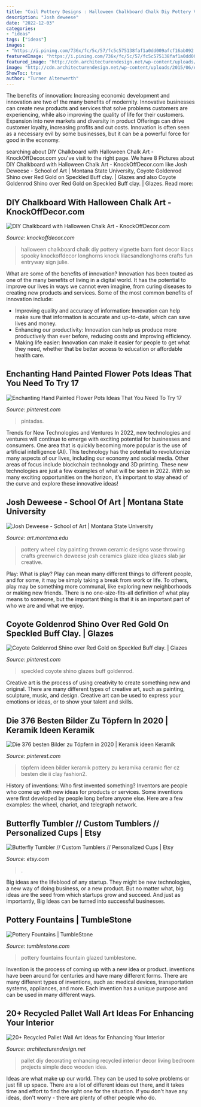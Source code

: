 ```yaml
---
title: "Coil Pottery Designs : Halloween Chalkboard Chalk Diy Pottery Vignette Barn Font Decor Lilacs Spooky Knockoffdecor Longhorns Knock Lilacsandlonghorns Crafts Fun Entryway Sign Julie"
description: "Josh deweese"
date: "2022-12-03"
categories:
- "ideas"
tags: ["ideas"]
images:
- "https://i.pinimg.com/736x/fc/5c/57/fc5c575138faf1a0dd009afcf16ab092.jpg"
featuredImage: "https://i.pinimg.com/736x/fc/5c/57/fc5c575138faf1a0dd009afcf16ab092.jpg"
featured_image: "http://cdn.architecturendesign.net/wp-content/uploads/2015/06/AD-Pallet-Wall-Art-9.jpg"
image: "http://cdn.architecturendesign.net/wp-content/uploads/2015/06/AD-Pallet-Wall-Art-9.jpg"
ShowToc: true
author: "Turner Altenwerth"
---
```



The benefits of innovation:
Increasing economic development and innovation are two of the many benefits of modernity. Innovative businesses can create new products and services that solve problems customers are experiencing, while also improving the quality of life for their customers. Expansion into new markets and diversity in product Offerings can drive customer loyalty, increasing profits and cut costs. Innovation is often seen as a necessary evil by some businesses, but it can be a powerful force for good in the economy.

	

		
searching about DIY Chalkboard with Halloween Chalk Art - KnockOffDecor.com you've visit to the right page. We have 8 Pictures about DIY Chalkboard with Halloween Chalk Art - KnockOffDecor.com like Josh Deweese - School of Art | Montana State University, Coyote Goldenrod Shino over Red Gold on Speckled Buff clay. | Glazes and also Coyote Goldenrod Shino over Red Gold on Speckled Buff clay. | Glazes. Read more:
		
    
## DIY Chalkboard With Halloween Chalk Art - KnockOffDecor.com

<img loading=lazy src="https://knockoffdecor.com/wp-content/uploads/2013/09/halloween-chalkboard.jpg" onerror="this.onerror=null;this.src='https://tse1.mm.bing.net/th?id=OIP.Kdi6BikwDTq7deKn2JHaKAHaKd&amp;pid=15.1';" alt="DIY Chalkboard with Halloween Chalk Art - KnockOffDecor.com">

_Source: knockoffdecor.com_

>halloween chalkboard chalk diy pottery vignette barn font decor lilacs spooky knockoffdecor longhorns knock lilacsandlonghorns crafts fun entryway sign julie. 

	

What are some of the benefits of innovation?
Innovation has been touted as one of the many benefits of living in a digital world. It has the potential to improve our lives in ways we cannot even imagine, from curing diseases to creating new products and services. Some of the most common benefits of innovation include: 
- Improving quality and accuracy of information: Innovation can help make sure that information is accurate and up-to-date, which can save lives and money. 
- Enhancing our productivity: Innovation can help us produce more productively than ever before, reducing costs and improving efficiency. 
- Making life easier: Innovation can make it easier for people to get what they need, whether that be better access to education or affordable health care.

    
## Enchanting Hand Painted Flower Pots Ideas That You Need To Try 17

<img loading=lazy src="https://i.pinimg.com/736x/cf/6a/34/cf6a3454501da2e44dd089e1fe11c9e6.jpg" onerror="this.onerror=null;this.src='https://tse3.mm.bing.net/th?id=OIP.iJecPWwQzGDg0pu66ja5wQHaJ4&amp;pid=15.1';" alt="Enchanting Hand Painted Flower Pots Ideas That You Need To Try 17">

_Source: pinterest.com_

>pintadas. 

	

Trends for New Technologies and Ventures
In 2022, new technologies and ventures will continue to emerge with exciting potential for businesses and consumers. One area that is quickly becoming more popular is the use of artificial intelligence (AI). This technology has the potential to revolutionize many aspects of our lives, including our economy and social media. Other areas of focus include blockchain technology and 3D printing. These new technologies are just a few examples of what will be seen in 2022. With so many exciting opportunities on the horizon, it’s important to stay ahead of the curve and explore these innovative ideas!

    
## Josh Deweese - School Of Art | Montana State University

<img loading=lazy src="http://art.montana.edu/_ldp/.private_ldp/a202/production/master/cb945bc7-bd7e-49ca-afe3-98db5089ca64.jpg" onerror="this.onerror=null;this.src='https://tse4.mm.bing.net/th?id=OIP.2q27E2p7HwraJH4eTOOOOAHaKL&amp;pid=15.1';" alt="Josh Deweese - School of Art | Montana State University">

_Source: art.montana.edu_

>pottery wheel clay painting thrown ceramic designs vase throwing crafts greenwich deweese josh ceramics glaze idea glazes slab jar creative. 

	

Play: What is play?
Play can mean many different things to different people, and for some, it may be simply taking a break from work or life. To others, play may be something more communal, like exploring new neighborhoods or making new friends. There is no one-size-fits-all definition of what play means to someone, but the important thing is that it is an important part of who we are and what we enjoy.

    
## Coyote Goldenrod Shino Over Red Gold On Speckled Buff Clay. | Glazes

<img loading=lazy src="https://i.pinimg.com/736x/fc/5c/57/fc5c575138faf1a0dd009afcf16ab092.jpg" onerror="this.onerror=null;this.src='https://tse2.mm.bing.net/th?id=OIP.lcGTQ6ImG-cISljnzmkNvQHaJ4&amp;pid=15.1';" alt="Coyote Goldenrod Shino over Red Gold on Speckled Buff clay. | Glazes">

_Source: pinterest.com_

>speckled coyote shino glazes buff goldenrod. 

	

Creative art is the process of using creativity to create something new and original. There are many different types of creative art, such as painting, sculpture, music, and design. Creative art can be used to express your emotions or ideas, or to show your talent and skills.

    
## Die 376 Besten Bilder Zu Töpfern In 2020 | Keramik Ideen Keramik

<img loading=lazy src="https://i.pinimg.com/736x/9c/5b/14/9c5b141c7e581396b729829bfef9dda9.jpg" onerror="this.onerror=null;this.src='https://tse1.mm.bing.net/th?id=OIP.4zcK8BnX6PdoeJUTEkJ_GwAAAA&amp;pid=15.1';" alt="Die 376 besten Bilder zu Töpfern in 2020 | Keramik ideen Keramik">

_Source: pinterest.com_

>töpfern ideen bilder keramik pottery zu keramika ceramic fler cz besten die ii clay fashion2. 

	

History of inventions: Who first invented something?
Inventors are people who come up with new ideas for products or services. Some inventions were first developed by people long before anyone else. Here are a few examples: the wheel, chariot, and telegraph network.

    
## Butterfly Tumbler // Custom Tumblers // Personalized Cups | Etsy

<img loading=lazy src="https://i.etsystatic.com/18265665/r/il/3df874/2107758524/il_794xN.2107758524_c687.jpg" onerror="this.onerror=null;this.src='https://tse1.mm.bing.net/th?id=OIP.jWMgzI7I1WguiAybeCDHuAHaJ3&amp;pid=15.1';" alt="Butterfly Tumbler // Custom Tumblers // Personalized Cups | Etsy">

_Source: etsy.com_

>. 

	

Big ideas are the lifeblood of any startup. They might be new technologies, a new way of doing business, or a new product. But no matter what, big ideas are the seed from which startups grow and succeed. And just as importantly, Big Ideas can be turned into successful businesses.

    
## Pottery Fountains | TumbleStone

<img loading=lazy src="https://tumblestone.com/wp-content/uploads/2016/10/Glazed-Pottery-Fountain.jpg" onerror="this.onerror=null;this.src='https://tse3.mm.bing.net/th?id=OIP.T1CUkaVtDuqJFt0xb8qIfAAAAA&amp;pid=15.1';" alt="Pottery Fountains | TumbleStone">

_Source: tumblestone.com_

>pottery fountains fountain glazed tumblestone. 

	

Invention is the process of coming up with a new idea or product. inventions have been around for centuries and have many different forms. There are many different types of inventions, such as: medical devices, transportation systems, appliances, and more. Each invention has a unique purpose and can be used in many different ways.

    
## 20+ Recycled Pallet Wall Art Ideas For Enhancing Your Interior

<img loading=lazy src="http://cdn.architecturendesign.net/wp-content/uploads/2015/06/AD-Pallet-Wall-Art-9.jpg" onerror="this.onerror=null;this.src='https://tse4.mm.bing.net/th?id=OIP.xZGMJb9Zy_pKMOJAJpu9VgHaLH&amp;pid=15.1';" alt="20+ Recycled Pallet Wall Art Ideas for Enhancing Your Interior">

_Source: architecturendesign.net_

>pallet diy decorating enhancing recycled interior decor living bedroom projects simple deco wooden idea. 

	

Ideas are what make up our world. They can be used to solve problems or just fill up space. There are a lot of different ideas out there, and it takes time and effort to find the right one for the situation. If you don't have any ideas, don't worry - there are plenty of other people who do.

